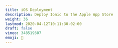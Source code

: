```yaml
---
title: iOS Deployment
description: Deploy Ionic to the Apple App Store
weight: 36
lastmod: 2020-04-12T10:11:30-02:00
draft: false
vimeo: 348519307
emoji: 🎉
---
```



